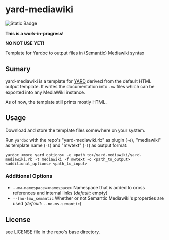 # yard-mediawiki

![Static Badge](https://img.shields.io/badge/Status-Highly%20Experimental-f88)

**This is a work-in-progress!**

**NO NOT USE YET!**

Template for Yardoc to output files in (Semantic) Mediawiki syntax

## Sumary

yard-mediawiki is a template for [YARD](https://yardoc.org/) derived
from the default HTML output template. It writes the documentation
into `.mw` files which can be exported into any MediaWiki instance.

As of now, the template still prints mostly HTML.

## Usage

Download and store the template files somewhere on your system.

Run `yardoc` with the repo's "yard-mediawiki.rb" as plugin (`-e`),
"mediawiki" as template name (`-t`) and "mwtext" (`-f`) as output format:

```
yardoc <more_yard_options> -e <path_to>/yard-mediawiki/yard-mediawiki.rb -t mediawiki -f mwtext -o <path_to_output> <additional_options> <path_to_input>
```

### Additional Options

* `--mw-namespace=<namespace>` Namespace that is added to cross references and internal links (*default:* empty)
* `--[no-]mw_semantic` Whether or not Semantic Mediawiki's properties are used (*default:* `--no-ms-semantic`)

## License

see LICENSE file in the repo's base directory.
